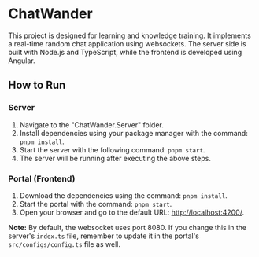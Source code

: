 # ChatWander

This project is designed for learning and knowledge training. It implements a real-time random chat application using websockets. The server side is built with Node.js and TypeScript, while the frontend is developed using Angular.

## How to Run

### Server

1. Navigate to the "ChatWander.Server" folder.
2. Install dependencies using your package manager with the command: `pnpm install`.
3. Start the server with the following command: `pnpm start`.
4. The server will be running after executing the above steps.

### Portal (Frontend)

1. Download the dependencies using the command: `pnpm install`.
2. Start the portal with the command: `pnpm start`.
3. Open your browser and go to the default URL: [http://localhost:4200/](http://localhost:4200/).

**Note:** By default, the websocket uses port 8080. If you change this in the server's `index.ts` file, remember to update it in the portal's `src/configs/config.ts` file as well.